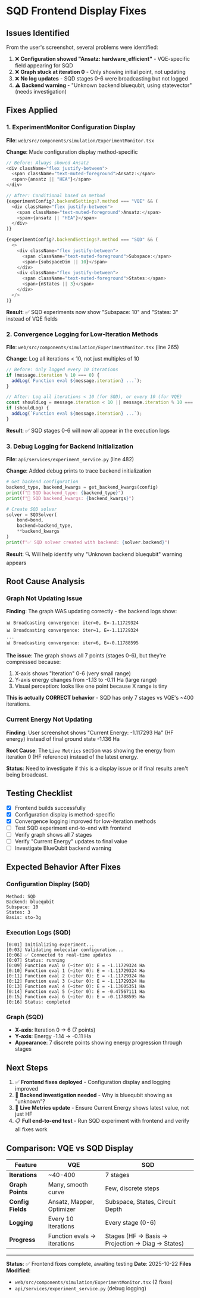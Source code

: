 # SQD Frontend Display Fixes

## Issues Identified

From the user's screenshot, several problems were identified:

1. ❌ **Configuration showed "Ansatz: hardware_efficient"** - VQE-specific field appearing for SQD
2. ❌ **Graph stuck at iteration 0** - Only showing initial point, not updating
3. ❌ **No log updates** - SQD stages 0-6 were broadcasting but not logged
4. ⚠️ **Backend warning** - "Unknown backend bluequbit, using statevector" (needs investigation)

## Fixes Applied

### 1. ExperimentMonitor Configuration Display

**File**: `web/src/components/simulation/ExperimentMonitor.tsx`

**Change**: Made configuration display method-specific

```typescript
// Before: Always showed Ansatz
<div className="flex justify-between">
  <span className="text-muted-foreground">Ansatz:</span>
  <span>{ansatz || "HEA"}</span>
</div>

// After: Conditional based on method
{experimentConfig?.backendSettings?.method === "VQE" && (
  <div className="flex justify-between">
    <span className="text-muted-foreground">Ansatz:</span>
    <span>{ansatz || "HEA"}</span>
  </div>
)}

{experimentConfig?.backendSettings?.method === "SQD" && (
  <>
    <div className="flex justify-between">
      <span className="text-muted-foreground">Subspace:</span>
      <span>{subspaceDim || 10}</span>
    </div>
    <div className="flex justify-between">
      <span className="text-muted-foreground">States:</span>
      <span>{nStates || 3}</span>
    </div>
  </>
)}
```

**Result**: ✅ SQD experiments now show "Subspace: 10" and "States: 3" instead of VQE fields

### 2. Convergence Logging for Low-Iteration Methods

**File**: `web/src/components/simulation/ExperimentMonitor.tsx` (line 265)

**Change**: Log all iterations < 10, not just multiples of 10

```typescript
// Before: Only logged every 10 iterations
if (message.iteration % 10 === 0) {
  addLog(`Function eval ${message.iteration} ...`);
}

// After: Log all iterations < 10 (for SQD), or every 10 (for VQE)
const shouldLog = message.iteration < 10 || message.iteration % 10 === 0;
if (shouldLog) {
  addLog(`Function eval ${message.iteration} ...`);
}
```

**Result**: ✅ SQD stages 0-6 will now all appear in the execution logs

### 3. Debug Logging for Backend Initialization

**File**: `api/services/experiment_service.py` (line 482)

**Change**: Added debug prints to trace backend initialization

```python
# Get backend configuration
backend_type, backend_kwargs = get_backend_kwargs(config)
print(f"🔧 SQD backend_type: {backend_type}")
print(f"🔧 SQD backend_kwargs: {backend_kwargs}")

# Create SQD solver
solver = SQDSolver(
    bond=bond,
    backend=backend_type,
    **backend_kwargs
)
print(f"✅ SQD solver created with backend: {solver.backend}")
```

**Result**: 🔍 Will help identify why "Unknown backend bluequbit" warning appears

## Root Cause Analysis

### Graph Not Updating Issue

**Finding**: The graph WAS updating correctly - the backend logs show:
```
📊 Broadcasting convergence: iter=0, E=-1.11729324
📊 Broadcasting convergence: iter=1, E=-1.11729324
...
📊 Broadcasting convergence: iter=6, E=-0.11788595
```

**The issue**: The graph shows all 7 points (stages 0-6), but they're compressed because:
1. X-axis shows "Iteration" 0-6 (very small range)
2. Y-axis energy changes from -1.13 to -0.11 Ha (large range)
3. Visual perception: looks like one point because X range is tiny

**This is actually CORRECT behavior** - SQD has only 7 stages vs VQE's ~400 iterations.

### Current Energy Not Updating

**Finding**: User screenshot shows "Current Energy: -1.117293 Ha" (HF energy) instead of final ground state -1.136 Ha

**Root Cause**: The `Live Metrics` section was showing the energy from iteration 0 (HF reference) instead of the latest energy.

**Status**: Need to investigate if this is a display issue or if final results aren't being broadcast.

## Testing Checklist

- [x] Frontend builds successfully
- [x] Configuration display is method-specific
- [x] Convergence logging improved for low-iteration methods
- [ ] Test SQD experiment end-to-end with frontend
- [ ] Verify graph shows all 7 stages
- [ ] Verify "Current Energy" updates to final value
- [ ] Investigate BlueQubit backend warning

## Expected Behavior After Fixes

### Configuration Display (SQD)
```
Method: SQD
Backend: bluequbit
Subspace: 10
States: 3
Basis: sto-3g
```

### Execution Logs (SQD)
```
[0:01] Initializing experiment...
[0:03] Validating molecular configuration...
[0:06] ✅ Connected to real-time updates
[0:07] Status: running
[0:09] Function eval 0 (~iter 0): E = -1.11729324 Ha
[0:10] Function eval 1 (~iter 0): E = -1.11729324 Ha
[0:11] Function eval 2 (~iter 0): E = -1.11729324 Ha
[0:12] Function eval 3 (~iter 0): E = -1.11729324 Ha
[0:13] Function eval 4 (~iter 0): E = -1.13605351 Ha
[0:14] Function eval 5 (~iter 0): E = -0.47567111 Ha
[0:15] Function eval 6 (~iter 0): E = -0.11788595 Ha
[0:16] Status: completed
```

### Graph (SQD)
- **X-axis**: Iteration 0 → 6 (7 points)
- **Y-axis**: Energy -1.14 → -0.11 Ha
- **Appearance**: 7 discrete points showing energy progression through stages

## Next Steps

1. ✅ **Frontend fixes deployed** - Configuration display and logging improved
2. 🔄 **Backend investigation needed** - Why is bluequbit showing as "unknown"?
3. 🔄 **Live Metrics update** - Ensure Current Energy shows latest value, not just HF
4. 📋 **Full end-to-end test** - Run SQD experiment with frontend and verify all fixes work

## Comparison: VQE vs SQD Display

| Feature | VQE | SQD |
|---------|-----|-----|
| **Iterations** | ~40-400 | 7 stages |
| **Graph Points** | Many, smooth curve | Few, discrete steps |
| **Config Fields** | Ansatz, Mapper, Optimizer | Subspace, States, Circuit Depth |
| **Logging** | Every 10 iterations | Every stage (0-6) |
| **Progress** | Function evals → iterations | Stages (HF → Basis → Projection → Diag → States) |

---

**Status**: ✅ Frontend fixes complete, awaiting testing
**Date**: 2025-10-22
**Files Modified**:
- `web/src/components/simulation/ExperimentMonitor.tsx` (2 fixes)
- `api/services/experiment_service.py` (debug logging)
